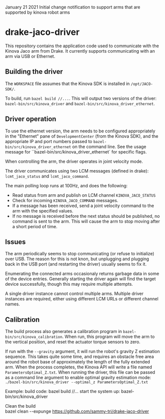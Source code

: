 January 21 2021
  Initial change notification to support arms that are supported by kinova robot arms

# drake-jaco-driver

This repository contains the application code used to communicate with
the Kinova Jaco arm from Drake.  It currently supports communicating
with an arm via USB or Ethernet.

## Building the driver

The `WORKSPACE` file assumes that the Kinova SDK is installed in
`/opt/JACO-SDK/`.

To build, run `bazel build //...`.  This will output two versions of
the driver: `bazel-bin/src/kinova_driver` and
`bazel-bin/src/kinova_driver_ethernet`.

## Driver operation

 To use the ethernet version, the arm needs to be configured
appropriately in the "Ethernet" pane of `DevelopmentCenter` (from the
Kinova SDK), and the appropriate IP and port numbers passed to
`bazel-bin/src/kinova_driver_ethernet` on the command line.  See the
usage message for ``bazel-bin/src/kinova_driver_ethernet` for specific
flags.

When controlling the arm, the driver operates in joint velocity mode.

The driver communicates using two LCM messages (defined in drake): `lcmt_jaco_status` and `lcmt_jaco_command`.

The main polling loop runs at 100Hz, and does the following:

* Read status from arm and publish on LCM channel `KINOVA_JACO_STATUS`
* Check for incoming `KINOVA_JACO_COMMAND` messages.
 * If a message has been received, send a joint velocity command to the arm with the specified values.
 * If no message is received before the next status should be published, no command is sent to the arm.  This will cause the arm to stop moving after a short period of time.

## Issues

The arm periodically seems to stop communicating (or refuse to
initialize) over USB.  The reason for this is not knon, but unplugging
and plugging back in the USB port (and restarting the driver) usually
seems to fix it.

Enumerating the connected arms occasionaly returns garbage data in
some of the device entries.  Generally starting the driver again will
find the target device successfully, though this may require multiple
attempts.

A single driver instance cannot control multiple arms.  Multiple
driver instances are required, either using different LCM URLs or
different channel names.

## Calibration

The build process also generates a calibration program in
`bazel-bin/src/kinova_calibration`.  When run, this program will move
the arm to the vertical position, and reset the actuator torque
sensors to zero.

If run with the `--gravity` argument, it will run the robot's gravity
Z estimation sequence.  This takes quite some time, and requires an
obstacle free area around the robot base of approximately the length
of the fully extended arm.  When the process completes, the Kinova API
will write a file named `ParametersOptimal_Z.txt`.  When running the
driver, this file can be passed as a command line argument to enable
optimal gravity estimation mode: `./bazel-bin/src/kinova_driver --optimal_z ParametersOptimal_Z.txt`

Example:
 build code:
bazel build //...
start the system up:
 bazel-bin/src/kinova_driver

Clean the build  
 bazel clean --expunge
https://github.com/sammy-tri/drake-jaco-driver
 
